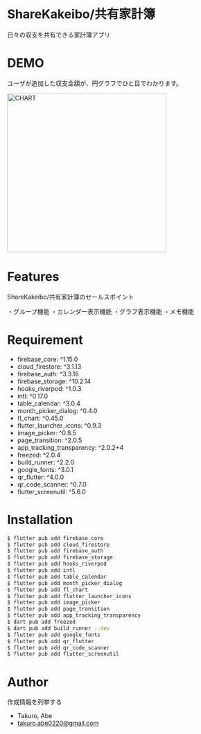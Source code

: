 # ShareKakeibo/共有家計簿

日々の収支を共有できる家計簿アプリ

# DEMO

ユーザが追加した収支金額が、円グラフでひと目でわかります。

<img width="367" alt="CHART" src="https://user-images.githubusercontent.com/96103285/205615480-607db3aa-c88a-4f40-9eb0-556c3218afc7.png">

# Features

ShareKakeibo/共有家計簿のセールスポイント

・グループ機能
・カレンダー表示機能
・グラフ表示機能
・メモ機能

# Requirement

* firebase_core: ^1.15.0
* cloud_firestore: ^3.1.13
* firebase_auth: ^3.3.16
* firebase_storage: ^10.2.14
* hooks_riverpod: ^1.0.3
* intl: ^0.17.0
* table_calendar: ^3.0.4
* month_picker_dialog: ^0.4.0
* fl_chart: ^0.45.0
* flutter_launcher_icons: ^0.9.3
* image_picker: ^0.8.5 
* page_transition: ^2.0.5
* app_tracking_transparency: ^2.0.2+4
* freezed: ^2.0.4
* build_runner: ^2.2.0
* google_fonts: ^3.0.1
* qr_flutter: ^4.0.0
* qr_code_scanner: ^0.7.0
* flutter_screenutil: ^5.6.0

# Installation

```bash
$ flutter pub add firebase_core
$ flutter pub add cloud_firestore
$ flutter pub add firebase_auth
$ flutter pub add firebase_storage
$ flutter pub add hooks_riverpod
$ flutter pub add intl
$ flutter pub add table_calendar
$ flutter pub add month_picker_dialog
$ flutter pub add fl_chart
$ flutter pub add flutter_launcher_icons
$ flutter pub add image_picker
$ flutter pub add page_transition
$ flutter pub add app_tracking_transparency
$ dart pub add freezed
$ dart pub add build_runner --dev
$ flutter pub add google_fonts
$ flutter pub add qr_flutter
$ flutter pub add qr_code_scanner
$ flutter pub add flutter_screenutil
```

# Author

作成情報を列挙する

* Takuro, Abe
* takuro.abe0220@gmail.com
